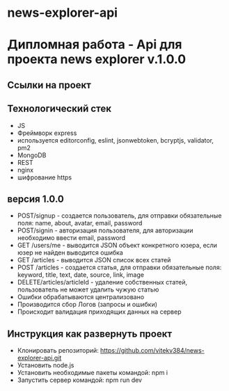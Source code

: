# news-explorer-api
Дипломная работа - Api для проекта news explorer v.1.0.0
=============================

## Ссылки на проект


## Технологический стек
- JS
- Фреймворк express
- используется editorconfig, eslint, jsonwebtoken, bcryptjs, validator, pm2 
- MongoDB
- REST
- nginx
- шифрование https

## версия 1.0.0
- POST/signup - создается пользователь, для отправки обязательные поля: name, about, avatar, email, password 
- POST/signin - авторизация пользователя, для авторизации необходимо ввести email, password
- GET /users/me - выводится JSON объект конкретного юзера, если юзер не найден выводится ошибка 
- GET /articles - выводится JSON список всех статей 
- POST /articles - создается статья, для отправки обязательные поля: keyword, title, text, date, source, link, image
- DELETE/articles/articleId - удаление собственных статей, пользователь не может удалить чужую статью
- Ошибки обрабатываются централизовано
- Производится сбор Логов (запросы и ошибки)
- Происходит валидация приходящих данных на сервер
 
## Инструкция как развернуть проект
- Клонировать репозиторий: https://github.com/vitekv384/news-explorer-api.git
- Установить node.js
- Установить необходимые пакеты командой: npm i
- Запустить сервер командой: npm run dev